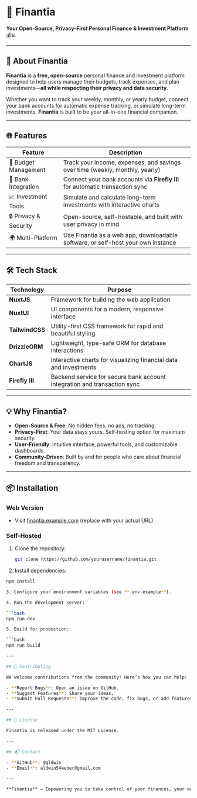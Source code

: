 # 🌟 Finantia

**Your Open-Source, Privacy-First Personal Finance & Investment Platform** 💰📊

---

## 🚀 About Finantia

**Finantia** is a **free, open-source** personal finance and investment platform designed to help users manage their budgets, track expenses, and plan investments—**all while respecting their privacy and data security**.

Whether you want to track your weekly, monthly, or yearly budget, connect your bank accounts for automatic expense tracking, or simulate long-term investments, **Finantia** is built to be your all-in-one financial companion.

---

## 🌐 Features

| Feature                | Description                                                                 |
|------------------------|-----------------------------------------------------------------------------|
| 📅 Budget Management    | Track your income, expenses, and savings over time (weekly, monthly, yearly) |
| 🏦 Bank Integration      | Connect your bank accounts via **Firefly III** for automatic transaction sync |
| 📈 Investment Tools     | Simulate and calculate long-term investments with interactive charts       |
| 🔒 Privacy & Security   | Open-source, self-hostable, and built with user privacy in mind              |
| 🌍 Multi-Platform       | Use Finantia as a web app, downloadable software, or self-host your own instance |

---

## 🛠 Tech Stack

| Technology      | Purpose                                                                 |
|-----------------|-------------------------------------------------------------------------|
| **NuxtJS**      | Framework for building the web application                             |
| **NuxtUI**      | UI components for a modern, responsive interface                       |
| **TailwindCSS** | Utility-first CSS framework for rapid and beautiful styling             |
| **DrizzleORM**  | Lightweight, type-safe ORM for database interactions                     |
| **ChartJS**     | Interactive charts for visualizing financial data and investments       |
| **Firefly III** | Backend service for secure bank account integration and transaction sync |

---

## 💡 Why Finantia?

- **Open-Source & Free**: No hidden fees, no ads, no tracking.
- **Privacy-First**: Your data stays yours. Self-hosting option for maximum security.
- **User-Friendly**: Intuitive interface, powerful tools, and customizable dashboards.
- **Community-Driven**: Built by and for people who care about financial freedom and transparency.

---

## 📦 Installation

### Web Version
- Visit [finantia.example.com](https://finantia.example.com) (replace with your actual URL)

### Self-Hosted
1. Clone the repository:
   ```bash
   git clone https://github.com/yourusername/finantia.git

2. Install dependencies:

  ```bash
  npm install

3. Configure your environment variables (see **.env.example**).

4. Run the development server:

  ```bash
  npm run dev

5. Build for production:

  ```bash
  npm run build

---

## 🤝 Contributing

We welcome contributions from the community! Here’s how you can help:

- **Report Bugs**: Open an issue on GitHub.
- **Suggest Features**: Share your ideas.
- **Submit Pull Requests**: Improve the code, fix bugs, or add features.

---

## 📜 License

Finantia is released under the MIT License.

---

## 📬 Contact

- **GitHub**: @qldwin
- **Email**: aldwin54weber@gmail.com

---

**Finantia** — Empowering you to take control of your finances, your way. 💪💸


